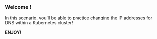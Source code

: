 
<br>

### Welcome !

In this scenario, you'll be able to practice changing the IP addresses for DNS within a Kubernetes cluster!

**ENJOY!**

